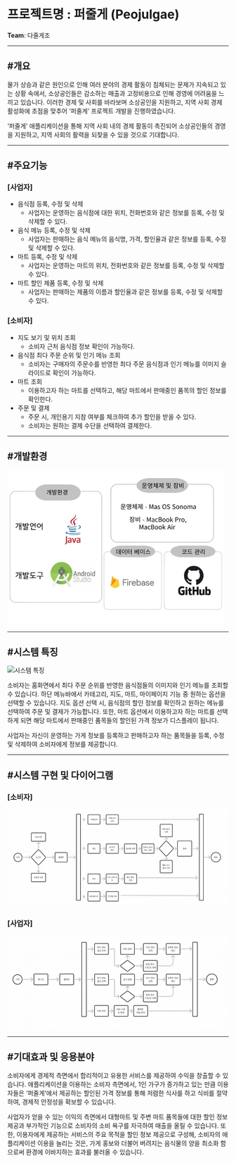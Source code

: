 # **프로젝트명** : 퍼줄게 (Peojulgae)

**Team**: 다줄게조

---

## **#개요**

물가 상승과 같은 원인으로 인해 여러 분야의 경제 활동이 침체되는 문제가 지속되고 있는 상황 속에서, 소상공인들은 감소하는 매출과 고정비용으로 인해 경영에 어려움을 느끼고 있습니다. 이러한 경제 및 사회를 바라보며 소상공인을 지원하고, 지역 사회 경제 활성화에 초점을 맞추어 ‘퍼줄게’ 프로젝트 개발을 진행하였습니다.

‘퍼줄게’ 애플리케이션을 통해 지역 사회 내의 경제 활동이 촉진되어 소상공인들의 경영을 지원하고, 지역 사회의 활력을 되찾을 수 있을 것으로 기대합니다.

---

## **#주요기능**

### [사업자]

- 음식점 등록, 수정 및 삭제  
  - 사업자는 운영하는 음식점에 대한 위치, 전화번호와 같은 정보를 등록, 수정 및 삭제할 수 있다.
- 음식 메뉴 등록, 수정 및 삭제  
  - 사업자는 판매하는 음식 메뉴의 음식명, 가격, 할인율과 같은 정보를 등록, 수정 및 삭제할 수 있다.
- 마트 등록, 수정 및 삭제  
  - 사업자는 운영하는 마트의 위치, 전화번호와 같은 정보를 등록, 수정 및 삭제할 수 있다.
- 마트 할인 제품 등록, 수정 및 삭제  
  - 사업자는 판매하는 제품의 이름과 할인율과 같은 정보를 등록, 수정 및 삭제할 수 있다.

### [소비자]

- 지도 보기 및 위치 조회  
  - 소비자 근처 음식점 정보 확인이 가능하다.
- 음식점 최다 주문 순위 및 인기 메뉴 조회  
  - 소비자는 구매자의 주문수를 반영한 최다 주문 음식점과 인기 메뉴를 이미지 슬라이드로 확인이 가능하다.
- 마트 조회  
  - 이용하고자 하는 마트를 선택하고, 해당 마트에서 판매중인 품목의 할인 정보를 확인한다.
- 주문 및 결제  
  - 주문 시, 개인용기 지참 여부를 체크하여 추가 할인을 받을 수 있다.  
  - 소비자는 원하는 결제 수단을 선택하여 결제한다.

---

## **#개발환경**

![개발환경](./images/language.png)

---

## **#시스템 특징**

![시스템 특징](./images/system_feature.png)

소비자는 홈화면에서 최다 주문 순위를 반영한 음식점들의 이미지와 인기 메뉴를 조회할 수 있습니다. 하단 메뉴바에서 카테고리, 지도, 마트, 마이페이지 기능 중 원하는 옵션을 선택할 수 있습니다. 지도 옵션 선택 시, 음식점의 할인 정보를 확인하고 원하는 메뉴를 선택하여 주문 및 결제가 가능합니다. 또한, 마트 옵션에서 이용하고자 하는 마트를 선택하게 되면 해당 마트에서 판매중인 품목들의 할인된 가격 정보가 디스플레이 됩니다.

사업자는 자신이 운영하는 가게 정보를 등록하고 판매하고자 하는 품목들을 등록, 수정 및 삭제하여 소비자에게 정보를 제공합니다.

---

## **#시스템 구현 및 다이어그램**

### [소비자]
![소비자 다이어그램](./images/consumer_diagram.png)

### [사업자]
![사업자 다이어그램](./images/businessman_diagram.png)

---

## **#기대효과 및 응용분야**

소비자에게 경제적 측면에서 합리적이고 유용한 서비스를 제공하여 수익을 창출할 수 있습니다. 애플리케이션을 이용하는 소비자 측면에서, 1인 가구가 증가하고 있는 만큼 이용자들은 ‘퍼줄게’에서 제공하는 할인된 가격 정보를 통해 저렴한 식사를 하고 식비를 절약하여, 경제적 안정성을 확보할 수 있습니다.

사업자가 얻을 수 있는 이익의 측면에서 대형마트 및 주변 마트 품목들에 대한 할인 정보 제공과 부가적인 기능으로 소비자의 소비 욕구를 자극하여 매출을 올릴 수 있습니다. 또한, 이용자에게 제공하는 서비스의 주요 목적을 할인 정보 제공으로 구성해, 소비자의 애플리케이션 이용을 늘리는 것은, 가게 홍보와 더불어 버려지는 음식물의 양을 최소화 함으로써 환경에 이바지하는 효과를 불러올 수 있습니다.
